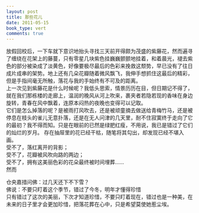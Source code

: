 ```yaml
---
layout: post
title: 那些花儿
date: 2011-05-15
book_type: vert
comments: true
---
```


放假回校后，一下车就下意识地抬头寻找三天前开得颇为茂盛的紫藤花，然而遍寻了缠绕在花架上的藤蔓，只有零星几块紫色挂巍巍颤颤地挂着，和着晨光，褪去紫色的部分被染成了淡黄色，好像要极尽最后的色彩来挽救这颓势，早已没有了往日成片成串的架势。地上还有几朵花瓣随着微风飘飞，我伸手想抓住这最后的精彩，但是手指间毫无所触，落花与我的手始终有不可及的距离。<br>
上一次见到紫藤花是什么时候呢？我低头思索，情景历历在目，但日期记不得了，就在我们那栋楼的走廊上，温润的晚风从河上吹来，裹夹者若隐若现的香味在身边旋转，青春在风中飘着，连原本闷热的夜晚也变得可以记取。<br>
它们是怎么掉落的呢？是被雨打风吹去，还是被顽童摘去做送给青梅竹马，还是被停息在枝头的雀儿无意扑落，还是在无人问津的几天里，耐不住寂寞终于走向了它的最初？我不得而知。只是在眼前的已然是绿肥红瘦，不用说，我已是错过了它们的灿烂的岁月。
存在抽屉里的花已经干枯，随笔将其勾出，却发现已经不堪入画。<br>
受不了，落红离开的背影；<br>
受不了，花瓣被风吹向路的两边；<br>
受不了，拥有这美丽色彩的花朵最终被时间埋葬……<br>
然而<br>

仓央嘉措问佛：过几天还下不下雪？<br>
佛说：不要只盯着这个季节，错过了今冬，明年才懂得珍惜<br>
只有错过了这次的美丽，下次才知道珍惜，不要只盯着现在，错过也是一种美，在未来的日子里才会更加珍惜，把落花葬在心中，只是希望莫使她惹尘埃。